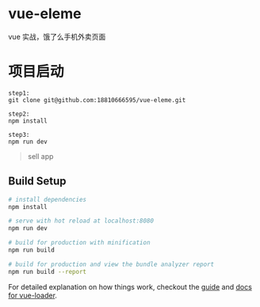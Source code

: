 ﻿# vue-eleme
vue 实战，饿了么手机外卖页面

# 项目启动
```
step1:
git clone git@github.com:18810666595/vue-eleme.git

step2:
npm install

step3:
npm run dev
```

> sell app

## Build Setup

``` bash
# install dependencies
npm install

# serve with hot reload at localhost:8080
npm run dev

# build for production with minification
npm run build

# build for production and view the bundle analyzer report
npm run build --report
```

For detailed explanation on how things work, checkout the [guide](http://vuejs-templates.github.io/webpack/) and [docs for vue-loader](http://vuejs.github.io/vue-loader).

